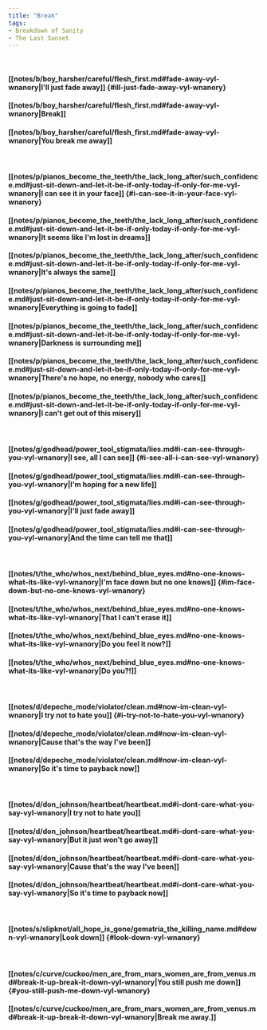 ```yaml
---
title: "Break"
tags:
- Breakdown of Sanity
- The Last Sunset
---
```

&nbsp;
#### [[notes/b/boy_harsher/careful/flesh_first.md#fade-away-vyl-wnanory|I'll just fade away]] {#ill-just-fade-away-vyl-wnanory}
#### [[notes/b/boy_harsher/careful/flesh_first.md#fade-away-vyl-wnanory|Break]]
#### [[notes/b/boy_harsher/careful/flesh_first.md#fade-away-vyl-wnanory|You break me away]]
&nbsp;
#### [[notes/p/pianos_become_the_teeth/the_lack_long_after/such_confidence.md#just-sit-down-and-let-it-be-if-only-today-if-only-for-me-vyl-wnanory|I can see it in your face]] {#i-can-see-it-in-your-face-vyl-wnanory}
#### [[notes/p/pianos_become_the_teeth/the_lack_long_after/such_confidence.md#just-sit-down-and-let-it-be-if-only-today-if-only-for-me-vyl-wnanory|It seems like I'm lost in dreams]]
#### [[notes/p/pianos_become_the_teeth/the_lack_long_after/such_confidence.md#just-sit-down-and-let-it-be-if-only-today-if-only-for-me-vyl-wnanory|It's always the same]]
#### [[notes/p/pianos_become_the_teeth/the_lack_long_after/such_confidence.md#just-sit-down-and-let-it-be-if-only-today-if-only-for-me-vyl-wnanory|Everything is going to fade]]
#### [[notes/p/pianos_become_the_teeth/the_lack_long_after/such_confidence.md#just-sit-down-and-let-it-be-if-only-today-if-only-for-me-vyl-wnanory|Darkness is surrounding me]]
#### [[notes/p/pianos_become_the_teeth/the_lack_long_after/such_confidence.md#just-sit-down-and-let-it-be-if-only-today-if-only-for-me-vyl-wnanory|There's no hope, no energy, nobody who cares]]
#### [[notes/p/pianos_become_the_teeth/the_lack_long_after/such_confidence.md#just-sit-down-and-let-it-be-if-only-today-if-only-for-me-vyl-wnanory|I can't get out of this misery]]
&nbsp;
#### [[notes/g/godhead/power_tool_stigmata/lies.md#i-can-see-through-you-vyl-wnanory|I see, all I can see]] {#i-see-all-i-can-see-vyl-wnanory}
#### [[notes/g/godhead/power_tool_stigmata/lies.md#i-can-see-through-you-vyl-wnanory|I'm hoping for a new life]]
#### [[notes/g/godhead/power_tool_stigmata/lies.md#i-can-see-through-you-vyl-wnanory|I'll just fade away]]
#### [[notes/g/godhead/power_tool_stigmata/lies.md#i-can-see-through-you-vyl-wnanory|And the time can tell me that]]
&nbsp;
#### [[notes/t/the_who/whos_next/behind_blue_eyes.md#no-one-knows-what-its-like-vyl-wnanory|I'm face down but no one knows]] {#im-face-down-but-no-one-knows-vyl-wnanory}
#### [[notes/t/the_who/whos_next/behind_blue_eyes.md#no-one-knows-what-its-like-vyl-wnanory|That I can't erase it]]
#### [[notes/t/the_who/whos_next/behind_blue_eyes.md#no-one-knows-what-its-like-vyl-wnanory|Do you feel it now?]]
#### [[notes/t/the_who/whos_next/behind_blue_eyes.md#no-one-knows-what-its-like-vyl-wnanory|Do you?!]]
&nbsp;
#### [[notes/d/depeche_mode/violator/clean.md#now-im-clean-vyl-wnanory|I try not to hate you]] {#i-try-not-to-hate-you-vyl-wnanory}
#### [[notes/d/depeche_mode/violator/clean.md#now-im-clean-vyl-wnanory|Cause that's the way I've been]]
#### [[notes/d/depeche_mode/violator/clean.md#now-im-clean-vyl-wnanory|So it's time to payback now]]
&nbsp;
#### [[notes/d/don_johnson/heartbeat/heartbeat.md#i-dont-care-what-you-say-vyl-wnanory|I try not to hate you]]
#### [[notes/d/don_johnson/heartbeat/heartbeat.md#i-dont-care-what-you-say-vyl-wnanory|But it just won't go away]]
#### [[notes/d/don_johnson/heartbeat/heartbeat.md#i-dont-care-what-you-say-vyl-wnanory|Cause that's the way I've been]]
#### [[notes/d/don_johnson/heartbeat/heartbeat.md#i-dont-care-what-you-say-vyl-wnanory|So it's time to payback now]]
&nbsp;
#### [[notes/s/slipknot/all_hope_is_gone/gematria_the_killing_name.md#down-vyl-wnanory|Look down]] {#look-down-vyl-wnanory}
&nbsp;
#### [[notes/c/curve/cuckoo/men_are_from_mars_women_are_from_venus.md#break-it-up-break-it-down-vyl-wnanory|You still push me down]] {#you-still-push-me-down-vyl-wnanory}
#### [[notes/c/curve/cuckoo/men_are_from_mars_women_are_from_venus.md#break-it-up-break-it-down-vyl-wnanory|Break me away.]]
